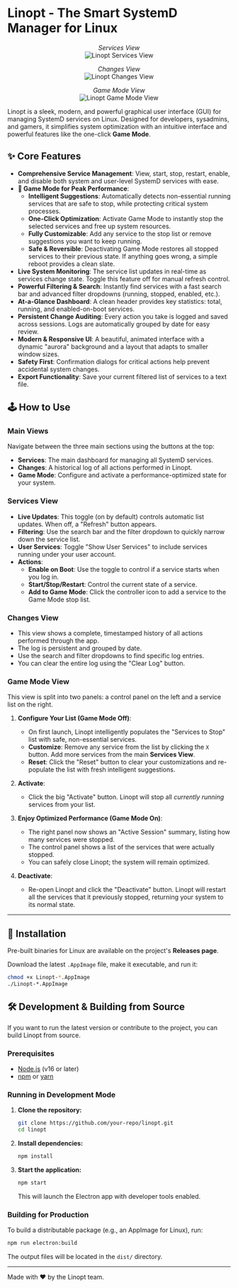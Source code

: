 # Linopt - The Smart SystemD Manager for Linux

<p align="center">
  <em>Services View</em><br>
  <img src="https://i.imgur.com/ijYVXrv.jpeg" alt="Linopt Services View">
</p>
<p align="center">
  <em>Changes View</em><br>
  <img src="https://i.imgur.com/sq4x7Z9.jpeg" alt="Linopt Changes View">
</p>
<p align="center">
  <em>Game Mode View</em><br>
  <img src="https://i.imgur.com/GL0wPVP.jpeg" alt="Linopt Game Mode View">
</p>

Linopt is a sleek, modern, and powerful graphical user interface (GUI) for managing SystemD services on Linux. Designed for developers, sysadmins, and gamers, it simplifies system optimization with an intuitive interface and powerful features like the one-click **Game Mode**.

## ✨ Core Features

- **Comprehensive Service Management**: View, start, stop, restart, enable, and disable both system and user-level SystemD services with ease.
- **🚀 Game Mode for Peak Performance**:
    - **Intelligent Suggestions**: Automatically detects non-essential running services that are safe to stop, while protecting critical system processes.
    - **One-Click Optimization**: Activate Game Mode to instantly stop the selected services and free up system resources.
    - **Fully Customizable**: Add any service to the stop list or remove suggestions you want to keep running.
    - **Safe & Reversible**: Deactivating Game Mode restores all stopped services to their previous state. If anything goes wrong, a simple reboot provides a clean slate.
- **Live System Monitoring**: The service list updates in real-time as services change state. Toggle this feature off for manual refresh control.
- **Powerful Filtering & Search**: Instantly find services with a fast search bar and advanced filter dropdowns (running, stopped, enabled, etc.).
- **At-a-Glance Dashboard**: A clean header provides key statistics: total, running, and enabled-on-boot services.
- **Persistent Change Auditing**: Every action you take is logged and saved across sessions. Logs are automatically grouped by date for easy review.
- **Modern & Responsive UI**: A beautiful, animated interface with a dynamic "aurora" background and a layout that adapts to smaller window sizes.
- **Safety First**: Confirmation dialogs for critical actions help prevent accidental system changes.
- **Export Functionality**: Save your current filtered list of services to a text file.

## 🕹️ How to Use

### Main Views
Navigate between the three main sections using the buttons at the top:
- **Services**: The main dashboard for managing all SystemD services.
- **Changes**: A historical log of all actions performed in Linopt.
- **Game Mode**: Configure and activate a performance-optimized state for your system.

### Services View
- **Live Updates**: This toggle (on by default) controls automatic list updates. When off, a "Refresh" button appears.
- **Filtering**: Use the search bar and the filter dropdown to quickly narrow down the service list.
- **User Services**: Toggle "Show User Services" to include services running under your user account.
- **Actions**:
    - **Enable on Boot**: Use the toggle to control if a service starts when you log in.
    - **Start/Stop/Restart**: Control the current state of a service.
    - **Add to Game Mode**: Click the controller icon to add a service to the Game Mode stop list.

### Changes View
- This view shows a complete, timestamped history of all actions performed through the app.
- The log is persistent and grouped by date.
- Use the search and filter dropdowns to find specific log entries.
- You can clear the entire log using the "Clear Log" button.

### Game Mode View
This view is split into two panels: a control panel on the left and a service list on the right.

1.  **Configure Your List (Game Mode Off)**:
    - On first launch, Linopt intelligently populates the "Services to Stop" list with safe, non-essential services.
    - **Customize**: Remove any service from the list by clicking the `X` button. Add more services from the main **Services View**.
    - **Reset**: Click the "Reset" button to clear your customizations and re-populate the list with fresh intelligent suggestions.

2.  **Activate**:
    - Click the big "Activate" button. Linopt will stop all *currently running* services from your list.

3.  **Enjoy Optimized Performance (Game Mode On)**:
    - The right panel now shows an "Active Session" summary, listing how many services were stopped.
    - The control panel shows a list of the services that were actually stopped.
    - You can safely close Linopt; the system will remain optimized.

4.  **Deactivate**:
    - Re-open Linopt and click the "Deactivate" button. Linopt will restart all the services that it previously stopped, returning your system to its normal state.

---

## 🚀 Installation

Pre-built binaries for Linux are available on the project's **Releases page**.

Download the latest `.AppImage` file, make it executable, and run it:

```bash
chmod +x Linopt-*.AppImage
./Linopt-*.AppImage
```

## 🛠️ Development & Building from Source

If you want to run the latest version or contribute to the project, you can build Linopt from source.

### Prerequisites

- [Node.js](https://nodejs.org/) (v16 or later)
- [npm](https://www.npmjs.com/) or [yarn](https://yarnpkg.com/)

### Running in Development Mode

1.  **Clone the repository:**
    ```bash
    git clone https://github.com/your-repo/linopt.git
    cd linopt
    ```

2.  **Install dependencies:**
    ```bash
    npm install
    ```

3.  **Start the application:**
    ```bash
    npm start
    ```
    This will launch the Electron app with developer tools enabled.

### Building for Production

To build a distributable package (e.g., an AppImage for Linux), run:

```bash
npm run electron:build
```
The output files will be located in the `dist/` directory.

---

Made with ❤️ by the Linopt team.